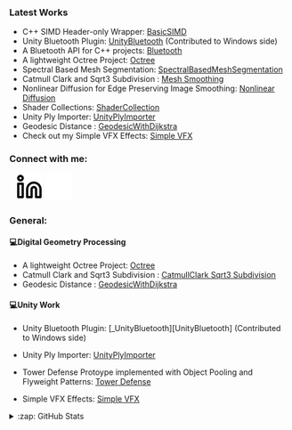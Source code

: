 ### Latest Works
- C++ SIMD Header-only Wrapper: [BasicSIMD][_BasicSIMD]
- Unity Bluetooth Plugin: [UnityBluetooth][_UnityBluetooth] (Contributed to Windows side) 
- A Bluetooth API for C++ projects: [Bluetooth][_Bluetooth]
- A lightweight Octree Project: [Octree][_Octree]
- Spectral Based Mesh Segmentation: [SpectralBasedMeshSegmentation][SpectralMeshSegmentation]
- Catmull Clark and Sqrt3 Subdivision : [Mesh Smoothing][Subdivisions]
- Nonlinear Diffusion for Edge Preserving Image Smoothing: [Nonlinear Diffusion][EdgePreservingSmoothing]
- Shader Collections: [ShaderCollection][ShaderCollection]
- Unity Ply Importer: [UnityPlyImporter][PlyImporter]
- Geodesic Distance : [GeodesicWithDijkstra][Geodesic]
- Check out my Simple VFX Effects: [Simple VFX][VFX]

### Connect with me:

&nbsp;&nbsp;
[![website](./img/linkedin-light.svg)](https://linkedin.com/in/bertayeren#gh-light-mode-only)
[![website](./img/linkedin-dark.svg)](https://linkedin.com/in/bertayeren#gh-dark-mode-only)
&nbsp;&nbsp;

### General:
  #### :computer:Digital Geometry Processing<br/>
  - A lightweight Octree Project: [Octree][_Octree]
  - Catmull Clark and Sqrt3 Subdivision : [CatmullClark Sqrt3 Subdivision][Subdivisions]
  - Geodesic Distance : [GeodesicWithDijkstra][Geodesic]

  #### :computer:Unity Work<br/>
  - Unity Bluetooth Plugin: [_UnityBluetooth][UnityBluetooth] (Contributed to Windows side) 
    
  - Unity Ply Importer: [UnityPlyImporter][PlyImporter]
  
  - Tower Defense Protoype implemented with Object Pooling and Flyweight Patterns: [Tower Defense][TowerDefense]
  
  - Simple VFX Effects: [Simple VFX][VFX]

  
<details>
  <summary>:zap: GitHub Stats</summary>

<img align="left" alt="codeSTACKr's GitHub Stats" src="https://github-readme-stats.vercel.app/api?username=bertaye&show_icons=true&hide_border=false&title_color=ff652f&icon_color=FFE400&bg_color=09131B&text_color=ffffff&border_color=0c1a25" />
  
</details>

[linkedin]: https://linkedin.com/in/bertayeren
[VFX]: https://github.com/bertaye/Simple-VFX
[TowerDefense]: https://github.com/bertaye/Tower-Defense-Prototype
[Geodesic]: https://github.com/bertaye/GeodesicWithDijkstra
[Subdivisions]: https://github.com/bertaye/Mesh-Smoothing
[_Bluetooth]: https://github.com/bertaye/WindowsBluetoothConnection
[_Octree]: https://github.com/bertaye/Octree
[_UnityBluetooth]: https://github.com/bertaye/BlueUnityWithWindows
[PlyImporter]: https://github.com/bertaye/UnityPlyImporter
[EdgePreservingSmoothing]: https://github.com/bertaye/Edge-Preserving-Nonlinear-Diffusion
[SpectralMeshSegmentation]: https://github.com/bertaye/Spectral-Based-Mesh-Segmentation
[ShaderCollection]: https://github.com/bertaye/ShaderCollection
[_BasicSIMD]:https://github.com/bertaye/BasicSIMD

